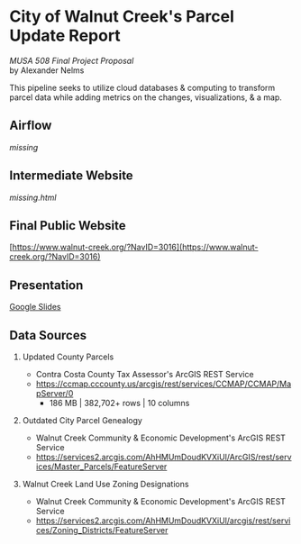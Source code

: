 # City of Walnut Creek's Parcel Update Report
*MUSA 508 Final Project Proposal* <br>by Alexander Nelms

This pipeline seeks to utilize cloud databases & computing to transform parcel data while adding metrics on the changes, visualizations, & a map.  

## Airflow 
*missing*

## Intermediate Website
*missing.html*

## Final Public Website
[https://www.walnut-creek.org/?NavID=3016](https://www.walnut-creek.org/?NavID=3016)

## Presentation
[Google Slides](https://docs.google.com/presentation/d/1EzR_a2lmA9GqN19crQsbIocYkWIY_7C-idhVDaXil-k/edit?usp=sharing)

## Data Sources
1. Updated County Parcels
    * Contra Costa County Tax Assessor's ArcGIS REST Service
    * https://ccmap.cccounty.us/arcgis/rest/services/CCMAP/CCMAP/MapServer/0
      * 186 MB | 382,702+ rows | 10 columns

2. Outdated City Parcel Genealogy 
    * Walnut Creek Community & Economic Development's ArcGIS REST Service
    * https://services2.arcgis.com/AhHMUmDoudKVXiUl/ArcGIS/rest/services/Master_Parcels/FeatureServer

3. Walnut Creek Land Use Zoning Designations
    * Walnut Creek Community & Economic Development's ArcGIS REST Service
    * https://services2.arcgis.com/AhHMUmDoudKVXiUl/arcgis/rest/services/Zoning_Districts/FeatureServer
